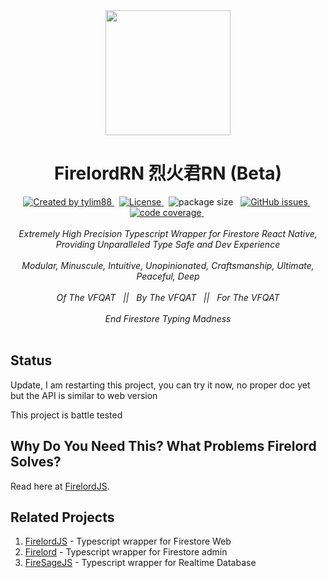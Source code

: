 <!-- markdownlint-disable MD010 -->
<!-- markdownlint-disable MD033 -->
<!-- markdownlint-disable MD041 -->

<div align="center">
		<img src="https://raw.githubusercontent.com/tylim88/Firelord/main/img/ozai.png" width="200px"/>
		<h1>FirelordRN 烈火君RN (Beta)</h1>
</div>

<div align="center">
		<a href="https://www.npmjs.com/package/firelordrn" target="_blank">
				<img
					src="https://img.shields.io/npm/v/firelordrn"
					alt="Created by tylim88"
				/>
			</a>
			&nbsp;
			<a
				href="https://github.com/tylim88/firelordrn/blob/main/LICENSE"
				target="_blank"
			>
				<img
					src="https://img.shields.io/github/license/tylim88/firelordrn"
					alt="License"
				/>
			</a>
			&nbsp;
			<img
				src="https://img.shields.io/badge/gzipped-6KB-brightgreen"
				alt="package size"
			/>
			<!-- &nbsp;
			<a href="https://github.com/tylim88/Firelordrn/actions" target="_blank">
				<img
					src="https://github.com/tylim88/Firelordrn/workflows/Main/badge.svg"
					alt="github action"
				/>
			</a>
			&nbsp;
			<a href="https://codecov.io/gh/tylim88/Firelordrn" target="_blank">
				<img
					src="https://codecov.io/gh/tylim88/Firelordrn/branch/main/graph/badge.svg"
					alt="code coverage"
				/>
			</a> -->
			&nbsp;
			<a href="https://github.com/tylim88/Firelordrn/issues" target="_blank">
				<img
					alt="GitHub issues"
					src="https://img.shields.io/github/issues-raw/tylim88/firelordrn"
				></img>
			</a>
			&nbsp;
			<a href="https://snyk.io/test/github/tylim88/FirelordRN" target="_blank">
				<img
					src="https://snyk.io/test/github/tylim88/FirelordRN/badge.svg"
					alt="code coverage"
				/>
			</a>
			&nbsp;
			<!-- <a
				href="https://lgtm.com/projects/g/tylim88/Firelordrn/alerts/"
				target="_blank"
			>
				<img
					alt="Total alerts"
					src="https://img.shields.io/lgtm/alerts/g/tylim88/Firelordrn.svg?logo=lgtm&logoWidth=18"
				/>
			</a>
			&nbsp;
			<a
				href="https://lgtm.com/projects/g/tylim88/Firelordrn/context:javascript"
				target="_blank"
			>
				<img
					alt="Language grade: JavaScript"
					src="https://img.shields.io/lgtm/grade/javascript/g/tylim88/Firelordrn.svg?logo=lgtm&logoWidth=18"
				/>
			</a> -->
</div>
<br/>
<div align="center">
		<i>Extremely High Precision Typescript Wrapper for Firestore React Native, Providing Unparalleled Type Safe and Dev Experience</i>
</div>
<br/>
<div align="center">
		<i>Modular, Minuscule, Intuitive, Unopinionated, Craftsmanship, Ultimate, Peaceful, Deep</i>
</div>
<br/>
<div align="center">
	<i>Of The VFQAT &#160;&#160;||&#160;&#160; By The VFQAT &#160;&#160;||&#160;&#160; For The VFQAT</i>
</div>
<br />
<div align="center">
	<i>End Firestore Typing Madness</i>
</div>
<br />

## Status

Update, I am restarting this project, you can try it now, no proper doc yet but the API is similar to web version

This project is battle tested

## Why Do You Need This? What Problems Firelord Solves?

Read here at [FirelordJS](https://github.com/tylim88/FirelordJS#readme).

## Related Projects

1. [FirelordJS](https://github.com/tylim88/FirelordJS) - Typescript wrapper for Firestore Web
2. [Firelord](https://github.com/tylim88/firelord) - Typescript wrapper for Firestore admin
3. [FireSageJS](https://github.com/tylim88/FireSageJS) - Typescript wrapper for Realtime Database
